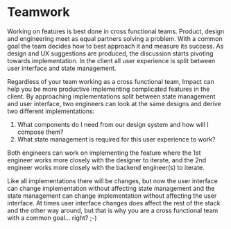# Teamwork

Working on features is best done in cross functional teams. Product, design and engineering meet as equal partners solving a problem. With a common goal the team decides how to best approach it and measure its success. As design and UX suggestions are produced, the discussion starts pivoting towards implementation. In the client all user experience is split between user interface and state management.

Regardless of your team working as a cross functional team, Impact can help you be more productive implementing complicated features in the client. By approaching implementations split between state management and user interface, two engineers can look at the same designs and derive two different implementations:

1. What components do I need from our design system and how will I compose them?
2. What state management is required for this user experience to work?

Both engineers can work on implementing the feature where the 1st engineer works more closely with the designer to iterate, and the 2nd engineer works more closely with the backend engineer(s) to iterate.

Like all implementations there will be changes, but now the user interface can change implementation without affecting state management and the state management can change implementation without affecting the user interface. At times user interface changes does affect the rest of the stack and the other way around, but that is why you are a cross functional team with a common goal... right? ;-)
